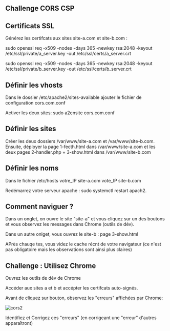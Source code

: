 ## Challenge CORS CSP

## Certificats SSL

Générez les certifcats aux sites site-a.com et site-b.com :

sudo openssl req -x509 -nodes -days 365 -newkey rsa:2048 -keyout /etc/ssl/private/a_server.key -out /etc/ssl/certs/a_server.crt

sudo openssl req -x509 -nodes -days 365 -newkey rsa:2048 -keyout /etc/ssl/private/b_server.key -out /etc/ssl/certs/b_server.crt

## Définir les vhosts

Dans le dossier /etc/apache2/sites-available ajouter le fichier de configuration cors.com.conf

Activer les deux sites: sudo a2ensite cors.com.conf


## Définir les sites

Créer les deux dossiers /var/www/site-a.com et /var/www/site-b.com. Ensuite, déployer la page 1-fecth.html dans /var/www/site-a.com et les deux pages 2-handler.php + 3-show.html dans /var/www/site-b.com

## Définir les noms

Dans le fichier /etc/hosts
votre_IP    site-a.com
vote_IP     site-b.com

Redémarrez votre serveur apache : sudo systemctl restart apach2. 

## Comment naviguer ?

Dans un onglet, on ouvre le site "site-a" et vous cliquez sur un des boutons et vous observez les messages dans Chrome (outils de dév). 

Dans un autre onlget, vous ouvrez le site-b : page 3-show.html

APrès chauqe tes, vous videz le cache récnt de votre navigateur (ce n'est pas obligatoire mais les observations sont ainsi plus claires)

## Challenge : Utilisez Chrome

Ouvrez les outlis de dév de Chrome

Accéder aux sites a et b et accépter les certifcats auto-signés.

Avant de cliquez sur bouton, observez les "erreurs" affichées par Chrome:

![cors2](https://github.com/aabda2000/sti3a-security/assets/38082725/c3e7d608-9923-48ad-ae5e-97db105e121a)

Identifiez et Corrigez ces "erreurs" (en corrigeant une "erreur" d'autres apparaîtront)


